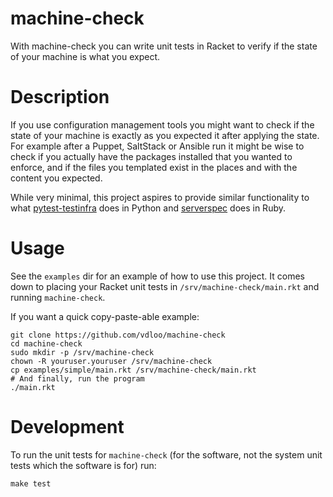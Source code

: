 # machine-check

With machine-check you can write unit tests in Racket to verify if the state of your machine is what you expect.

# Description

If you use configuration management tools you might want to check if the state of your machine is exactly as you expected it after applying the state. For example after a Puppet, SaltStack or Ansible run it might be wise to check if you actually have the packages installed that you wanted to enforce, and if the files you templated exist in the places and with the content you expected.

While very minimal, this project aspires to provide similar functionality to what [pytest-testinfra](https://github.com/pytest-dev/pytest-testinfra) does in Python and [serverspec](https://serverspec.org/) does in Ruby.

# Usage

See the `examples` dir for an example of how to use this project. It comes down to placing your Racket unit tests in `/srv/machine-check/main.rkt` and running `machine-check`.

If you want a quick copy-paste-able example:
```
git clone https://github.com/vdloo/machine-check
cd machine-check
sudo mkdir -p /srv/machine-check
chown -R youruser.youruser /srv/machine-check
cp examples/simple/main.rkt /srv/machine-check/main.rkt
# And finally, run the program
./main.rkt
```

# Development

To run the unit tests for `machine-check` (for the software, not the system unit tests which the software is for) run:
```
make test
```
